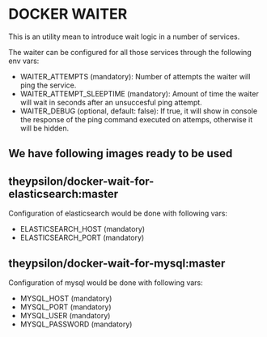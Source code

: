 # DOCKER WAITER

This is an utility mean to introduce wait logic in a number of services.

The waiter can be configured for all those services through the following env vars:

* WAITER_ATTEMPTS (mandatory): Number of attempts the waiter will ping the service.
* WAITER_ATTEMPT_SLEEPTIME (mandatory): Amount of time the waiter will wait in seconds after an unsuccesful ping attempt.
* WAITER_DEBUG (optional, default: false): If true, it will show in console the response of the ping command executed on attemps, otherwise it will be hidden.

## We have following images ready to be used


## theypsilon/docker-wait-for-elasticsearch:master

Configuration of elasticsearch would be done with following vars:

* ELASTICSEARCH_HOST (mandatory)
* ELASTICSEARCH_PORT (mandatory)


## theypsilon/docker-wait-for-mysql:master

Configuration of mysql would be done with following vars:

* MYSQL_HOST (mandatory)
* MYSQL_PORT (mandatory)
* MYSQL_USER (mandatory)
* MYSQL_PASSWORD (mandatory)

